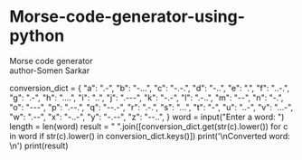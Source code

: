 # Morse-code-generator-using-python
Morse code generator
<br> author-Somen Sarkar

conversion_dict = {
    "a": ".-",
    "b": "-...",
    "c": "-.-.",
    "d": "-..",
    "e": ".",
    "f": "..-.",
    "g": ".-",
    "h": "....",
    "i": "..",
    "j": ".---",
    "k": "-.-",
    "l": ".-..",
    "m": "--",
    "n": "-.",
    "o": "---",
    "p": ".--.",
    "q": "--.-",
    "r": ".-.",
    "s": "...",
    "t": "-",
    "u": "..-",
    "v": "...-",
    "w": ".--",
    "x": "-..-",
    "y": "-.--",
    "z": "--..",
}
word = input("Enter a word: ")
length = len(word)
result = " ".join([conversion_dict.get(str(c).lower()) for c in word if str(c).lower() in conversion_dict.keys()])
print('\nConverted word: \n')
print(result)
